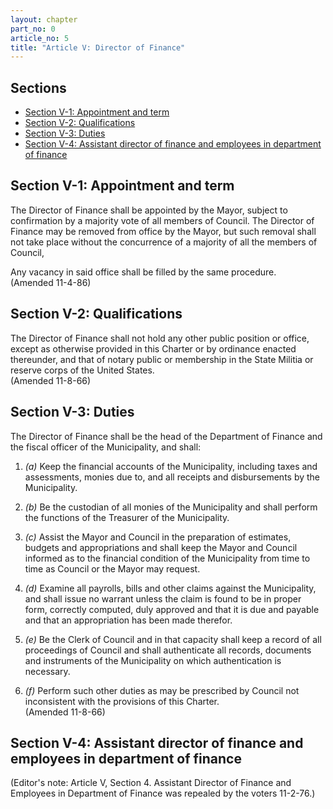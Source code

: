 ```yaml
---
layout: chapter
part_no: 0
article_no: 5
title: "Article V: Director of Finance"
---
```


## Sections

* [Section V-1: Appointment and term](#section-v-1-appointment-and-term)
* [Section V-2: Qualifications](#section-v-2-qualifications)
* [Section V-3: Duties](#section-v-3-duties)
* [Section V-4: Assistant director of finance and employees in department of finance](#section-v-4-assistant-director-of-finance-and-employees-in-department-of-finance)

## Section V-1: Appointment and term

The Director of Finance shall be appointed by the Mayor, subject to confirmation
by a majority vote of all members of Council. The Director of Finance may be
removed from office by the Mayor, but such removal shall not take place without
the concurrence of a majority of all the members of Council,

Any vacancy in said office shall be filled by the same procedure.\
(Amended 11-4-86)

## Section V-2: Qualifications

The Director of Finance shall not hold any other public position or office,
except as otherwise provided in this Charter or by ordinance enacted thereunder,
and that of notary public or membership in the State Militia or reserve corps of
the United States.\
(Amended 11-8-66)

## Section V-3: Duties

The Director of Finance shall be the head of the Department of Finance and the
fiscal officer of the Municipality, and shall:

1. _(a)_ Keep the financial accounts of the Municipality, including taxes and
assessments, monies due to, and all receipts and disbursements by the
Municipality.

2. _(b)_ Be the custodian of all monies of the Municipality and shall perform
the functions of the Treasurer of the Municipality.

3. _(c)_ Assist the Mayor and Council in the preparation of estimates, budgets
and appropriations and shall keep the Mayor and Council informed as to the
financial condition of the Municipality from time to time as Council or the
Mayor may request.

14. _(d)_ Examine all payrolls, bills and other claims against the Municipality,
and shall issue no warrant unless the claim is found to be in proper form,
correctly computed, duly approved and that it is due and payable and that an
appropriation has been made therefor.

5. _(e)_ Be the Clerk of Council and in that capacity shall keep a record of all
proceedings of Council and shall authenticate all records, documents and
instruments of the Municipality on which authentication is necessary.

6. _(f)_ Perform such other duties as may be prescribed by Council not
inconsistent with the provisions of this Charter.\
(Amended 11-8-66)

## Section V-4: Assistant director of finance and employees in department of finance

(Editor's note: Article V, Section 4. Assistant Director of Finance and
Employees in Department of Finance was repealed by the voters 11-2-76.)
